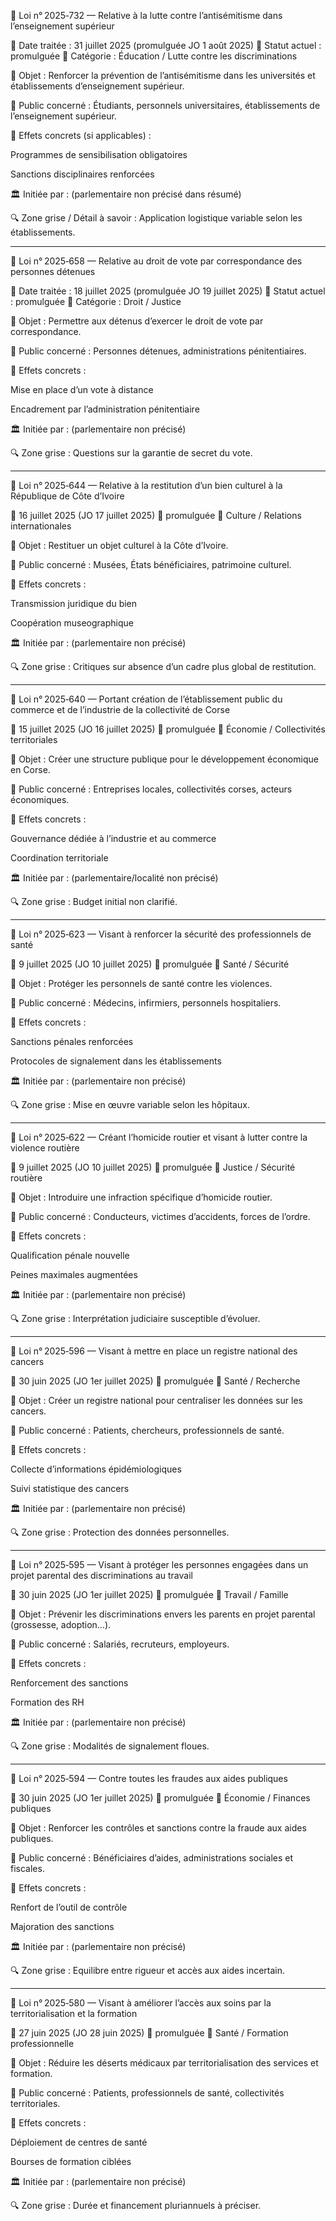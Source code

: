 🔹 Loi n° 2025‑732 — Relative à la lutte contre l’antisémitisme dans l’enseignement supérieur

📅 Date traitée : 31 juillet 2025 (promulguée JO 1 août 2025)
📝 Statut actuel : promulguée
📁 Catégorie : Éducation / Lutte contre les discriminations

🎯 Objet :
Renforcer la prévention de l’antisémitisme dans les universités et établissements d’enseignement supérieur.

👥 Public concerné :
Étudiants, personnels universitaires, établissements de l’enseignement supérieur.

📌 Effets concrets (si applicables) :

Programmes de sensibilisation obligatoires

Sanctions disciplinaires renforcées


🏛️ Initiée par :
(parlementaire non précisé dans résumé)

🔍 Zone grise / Détail à savoir :
Application logistique variable selon les établissements.


---

🔹 Loi n° 2025‑658 — Relative au droit de vote par correspondance des personnes détenues

📅 Date traitée : 18 juillet 2025 (promulguée JO 19 juillet 2025)
📝 Statut actuel : promulguée
📁 Catégorie : Droit / Justice

🎯 Objet :
Permettre aux détenus d’exercer le droit de vote par correspondance.

👥 Public concerné :
Personnes détenues, administrations pénitentiaires.

📌 Effets concrets :

Mise en place d’un vote à distance

Encadrement par l’administration pénitentiaire


🏛️ Initiée par :
(parlementaire non précisé)

🔍 Zone grise :
Questions sur la garantie de secret du vote.


---

🔹 Loi n° 2025‑644 — Relative à la restitution d’un bien culturel à la République de Côte d’Ivoire

📅 16 juillet 2025 (JO 17 juillet 2025)
📝 promulguée
📁 Culture / Relations internationales

🎯 Objet :
Restituer un objet culturel à la Côte d’Ivoire.

👥 Public concerné :
Musées, États bénéficiaires, patrimoine culturel.

📌 Effets concrets :

Transmission juridique du bien

Coopération museographique


🏛️ Initiée par :
(parlementaire non précisé)

🔍 Zone grise :
Critiques sur absence d’un cadre plus global de restitution.


---

🔹 Loi n° 2025‑640 — Portant création de l’établissement public du commerce et de l’industrie de la collectivité de Corse

📅 15 juillet 2025 (JO 16 juillet 2025)
📝 promulguée
📁 Économie / Collectivités territoriales

🎯 Objet :
Créer une structure publique pour le développement économique en Corse.

👥 Public concerné :
Entreprises locales, collectivités corses, acteurs économiques.

📌 Effets concrets :

Gouvernance dédiée à l’industrie et au commerce

Coordination territoriale


🏛️ Initiée par :
(parlementaire/localité non précisé)

🔍 Zone grise :
Budget initial non clarifié.


---

🔹 Loi n° 2025‑623 — Visant à renforcer la sécurité des professionnels de santé

📅 9 juillet 2025 (JO 10 juillet 2025)
📝 promulguée
📁 Santé / Sécurité

🎯 Objet :
Protéger les personnels de santé contre les violences.

👥 Public concerné :
Médecins, infirmiers, personnels hospitaliers.

📌 Effets concrets :

Sanctions pénales renforcées

Protocoles de signalement dans les établissements


🏛️ Initiée par :
(parlementaire non précisé)

🔍 Zone grise :
Mise en œuvre variable selon les hôpitaux.


---

🔹 Loi n° 2025‑622 — Créant l’homicide routier et visant à lutter contre la violence routière

📅 9 juillet 2025 (JO 10 juillet 2025)
📝 promulguée
📁 Justice / Sécurité routière

🎯 Objet :
Introduire une infraction spécifique d’homicide routier.

👥 Public concerné :
Conducteurs, victimes d’accidents, forces de l’ordre.

📌 Effets concrets :

Qualification pénale nouvelle

Peines maximales augmentées


🏛️ Initiée par :
(parlementaire non précisé)

🔍 Zone grise :
Interprétation judiciaire susceptible d’évoluer.


---

🔹 Loi n° 2025‑596 — Visant à mettre en place un registre national des cancers

📅 30 juin 2025 (JO 1er juillet 2025)
📝 promulguée
📁 Santé / Recherche

🎯 Objet :
Créer un registre national pour centraliser les données sur les cancers.

👥 Public concerné :
Patients, chercheurs, professionnels de santé.

📌 Effets concrets :

Collecte d’informations épidémiologiques

Suivi statistique des cancers


🏛️ Initiée par :
(parlementaire non précisé)

🔍 Zone grise :
Protection des données personnelles.


---

🔹 Loi n° 2025‑595 — Visant à protéger les personnes engagées dans un projet parental des discriminations au travail

📅 30 juin 2025 (JO 1er juillet 2025)
📝 promulguée
📁 Travail / Famille

🎯 Objet :
Prévenir les discriminations envers les parents en projet parental (grossesse, adoption…).

👥 Public concerné :
Salariés, recruteurs, employeurs.

📌 Effets concrets :

Renforcement des sanctions

Formation des RH


🏛️ Initiée par :
(parlementaire non précisé)

🔍 Zone grise :
Modalités de signalement floues.


---

🔹 Loi n° 2025‑594 — Contre toutes les fraudes aux aides publiques

📅 30 juin 2025 (JO 1er juillet 2025)
📝 promulguée
📁 Économie / Finances publiques

🎯 Objet :
Renforcer les contrôles et sanctions contre la fraude aux aides publiques.

👥 Public concerné :
Bénéficiaires d’aides, administrations sociales et fiscales.

📌 Effets concrets :

Renfort de l’outil de contrôle

Majoration des sanctions


🏛️ Initiée par :
(parlementaire non précisé)

🔍 Zone grise :
Equilibre entre rigueur et accès aux aides incertain.


---

🔹 Loi n° 2025‑580 — Visant à améliorer l’accès aux soins par la territorialisation et la formation

📅 27 juin 2025 (JO 28 juin 2025)
📝 promulguée
📁 Santé / Formation professionnelle

🎯 Objet :
Réduire les déserts médicaux par territorialisation des services et formation.

👥 Public concerné :
Patients, professionnels de santé, collectivités territoriales.

📌 Effets concrets :

Déploiement de centres de santé

Bourses de formation ciblées


🏛️ Initiée par :
(parlementaire non précisé)

🔍 Zone grise :
Durée et financement pluriannuels à préciser.

